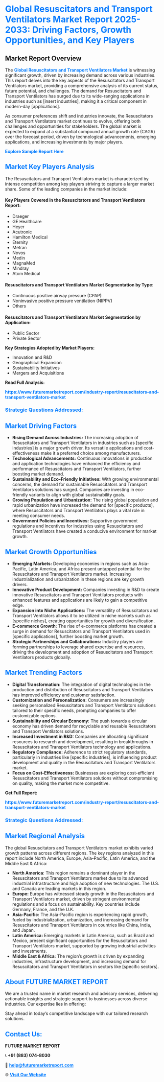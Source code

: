 <h1 style="color: #007BFF;">Global Resuscitators and Transport Ventilators Market Report 2025-2033: Driving Factors, Growth Opportunities, and Key Players</h1>

<section id="overview">
<h2>Market Report Overview</h2>
<p>The <a href="https://www.futuremarketreport.com/industry-report/resuscitators-and-transport-ventilators-market" style="color: #007BFF; text-decoration: none;"><strong>Global Resuscitators and Transport Ventilators Market</strong></a> is witnessing significant growth, driven by increasing demand across various industries. This report delves into the key aspects of the Resuscitators and Transport Ventilators market, providing a comprehensive analysis of its current status, future potential, and challenges. The demand for Resuscitators and Transport Ventilators has surged due to its wide-ranging applications in industries such as [insert industries], making it a critical component in modern-day [applications].</p>
<p>As consumer preferences shift and industries innovate, the Resuscitators and Transport Ventilators market continues to evolve, offering both challenges and opportunities for stakeholders. The global market is expected to expand at a substantial compound annual growth rate (CAGR) over the forecast period, driven by technological advancements, emerging applications, and increasing investments by major players.</p>
</section>

<section id="overview">
<p><a href="https://www.futuremarketreport.com/request-sample/reportId=106282" style="color: #007BFF; text-decoration: none;"><strong>Explore Sample Report Here</strong></a></p>
</section>

<section id="key-players">
<h2 style="color: #007BFF;">Market Key Players Analysis</h2>
<p>The Resuscitators and Transport Ventilators market is characterized by intense competition among key players striving to capture a larger market share. Some of the leading companies in the market include:</p>
<h4>Key Players Covered in the Resuscitators and Transport Ventilators Report:</h4>
<ul><li>Draeger</li><li>GE Healthcare</li><li>Heyer</li><li>Acutronic</li><li>Hamilton Medical</li><li>Eternity</li><li>Metran</li><li>Novos</li><li>Medin</li><li>MagnaMed</li><li>Mindray</li><li>Atom Medical</li></ul>
<h4>Resuscitators and Transport Ventilators Market Segmentation by Type:</h4>
<ul><li>Continuous positive airway pressure (CPAP)</li><li>Noninvasive positive pressure ventilation (NIPPV)</li><li>Others</li></ul>

<h4>Resuscitators and Transport Ventilators Market Segmentation by Application:</h4>
<ul><li>Public Sector</li><li>Private Sector</li></ul>
<p><strong>Key Strategies Adopted by Market Players:</strong></p>
<ul>
<li>Innovation and R&D</li>
<li>Geographical Expansion</li>
<li>Sustainability Initiatives</li>
<li>Mergers and Acquisitions</li>
</ul>
</section>

<section>
<p><strong>Read Full Analysis: </strong></p><a href="https://www.futuremarketreport.com/industry-report/resuscitators-and-transport-ventilators-market" style="color: #007BFF; text-decoration: none;"><strong>https://www.futuremarketreport.com/industry-report/resuscitators-and-transport-ventilators-market</strong></a>
<h3 style="color: #007BFF;">Strategic Questions Addressed:</h3>
</section>

<section id="driving-factors">
<h2 style="color: #007BFF;">Market Driving Factors</h2>
<ul>
<li><strong>Rising Demand Across Industries:</strong> The increasing adoption of Resuscitators and Transport Ventilators in industries such as [specific industries] is a major growth driver. Its versatile applications and cost-effectiveness make it a preferred choice among manufacturers.</li>
<li><strong>Technological Advancements:</strong> Continuous innovations in production and application technologies have enhanced the efficiency and performance of Resuscitators and Transport Ventilators, further boosting market demand.</li>
<li><strong>Sustainability and Eco-Friendly Initiatives:</strong> With growing environmental concerns, the demand for sustainable Resuscitators and Transport Ventilators solutions has surged. Companies are investing in eco-friendly variants to align with global sustainability goals.</li>
<li><strong>Growing Population and Urbanization:</strong> The rising global population and rapid urbanization have increased the demand for [specific products], where Resuscitators and Transport Ventilators plays a vital role in meeting consumer needs.</li>
<li><strong>Government Policies and Incentives:</strong> Supportive government regulations and incentives for industries using Resuscitators and Transport Ventilators have created a conducive environment for market growth.</li>
</ul>
</section>

<section id="growth-opportunities">
<h2 style="color: #007BFF;">Market Growth Opportunities</h2>
<ul>
<li><strong>Emerging Markets:</strong> Developing economies in regions such as Asia-Pacific, Latin America, and Africa present untapped potential for the Resuscitators and Transport Ventilators market. Increasing industrialization and urbanization in these regions are key growth drivers.</li>
<li><strong>Innovative Product Development:</strong> Companies investing in R&D to create innovative Resuscitators and Transport Ventilators products with enhanced features and applications are likely to gain a competitive edge.</li>
<li><strong>Expansion into Niche Applications:</strong> The versatility of Resuscitators and Transport Ventilators allows it to be utilized in niche markets such as [specific niches], creating opportunities for growth and diversification.</li>
<li><strong>E-commerce Growth:</strong> The rise of e-commerce platforms has created a surge in demand for Resuscitators and Transport Ventilators used in [specific applications], further boosting market growth.</li>
<li><strong>Strategic Partnerships and Collaborations:</strong> Industry players are forming partnerships to leverage shared expertise and resources, driving the development and adoption of Resuscitators and Transport Ventilators products globally.</li>
</ul>
</section>

<section id="trending-factors">
<h2 style="color: #007BFF;">Market Trending Factors</h2>
<ul>
<li><strong>Digital Transformation:</strong> The integration of digital technologies in the production and distribution of Resuscitators and Transport Ventilators has improved efficiency and customer satisfaction.</li>
<li><strong>Customization and Personalization:</strong> Consumers are increasingly seeking personalized Resuscitators and Transport Ventilators solutions tailored to their specific needs, prompting companies to offer customizable options.</li>
<li><strong>Sustainability and Circular Economy:</strong> The push towards a circular economy has driven demand for recyclable and reusable Resuscitators and Transport Ventilators solutions.</li>
<li><strong>Increased Investment in R&D:</strong> Companies are allocating significant resources to research and development, resulting in breakthroughs in Resuscitators and Transport Ventilators technology and applications.</li>
<li><strong>Regulatory Compliance:</strong> Adherence to strict regulatory standards, particularly in industries like [specific industries], is influencing product development and quality in the Resuscitators and Transport Ventilators market.</li>
<li><strong>Focus on Cost-Effectiveness:</strong> Businesses are exploring cost-efficient Resuscitators and Transport Ventilators solutions without compromising on quality, making the market more competitive.</li>
</ul>
</section>

<section>
<p><strong>Get Full Report: </strong></p><a href="https://www.futuremarketreport.com/industry-report/resuscitators-and-transport-ventilators-market" style="color: #007BFF; text-decoration: none;"><strong>https://www.futuremarketreport.com/industry-report/resuscitators-and-transport-ventilators-market</strong></a>
<h3 style="color: #007BFF;">Strategic Questions Addressed:</h3>
</section>


<section id="regional-analysis">
<h2 style="color: #007BFF;">Market Regional Analysis</h2>
<p>The global Resuscitators and Transport Ventilators market exhibits varied growth patterns across different regions. The key regions analyzed in this report include North America, Europe, Asia-Pacific, Latin America, and the Middle East & Africa:</p>
<ul>
<li><strong>North America:</strong> This region remains a dominant player in the Resuscitators and Transport Ventilators market due to its advanced industrial infrastructure and high adoption of new technologies. The U.S. and Canada are leading markets in this region.</li>
<li><strong>Europe:</strong> Europe has witnessed steady growth in the Resuscitators and Transport Ventilators market, driven by stringent environmental regulations and a focus on sustainability. Key countries include Germany, France, and the U.K.</li>
<li><strong>Asia-Pacific:</strong> The Asia-Pacific region is experiencing rapid growth, fueled by industrialization, urbanization, and increasing demand for Resuscitators and Transport Ventilators in countries like China, India, and Japan.</li>
<li><strong>Latin America:</strong> Emerging markets in Latin America, such as Brazil and Mexico, present significant opportunities for the Resuscitators and Transport Ventilators market, supported by growing industrial activities and investments.</li>
<li><strong>Middle East & Africa:</strong> The region’s growth is driven by expanding industries, infrastructure development, and increasing demand for Resuscitators and Transport Ventilators in sectors like [specific sectors].</li>
</ul>
</section>

<footer>
<h2 style="color: #007BFF;">About FUTURE MARKET REPORT</h2>
<p>We are a trusted name in market research and advisory services, delivering actionable insights and strategic support to businesses across diverse industries. Our expertise lies in offering:</p>

<p>Stay ahead in today’s competitive landscape with our tailored research solutions.</p>

<h2 style="color: #007BFF;">Contact Us:</h2>
<p><strong>FUTURE MARKET REPORT</strong></p>
<p>📞 <strong>+91 (883) 074-8030</strong></p>
<p>📧 <strong><a href="mailto:help@futuremarketreport.com" style="color: #007BFF;">help@futuremarketreport.com</a></strong></p>
<p>🌐 <strong><a href="https://www.futuremarketreport.com/" style="color: #007BFF;">Visit Our Website</a></strong></p>
</footer>